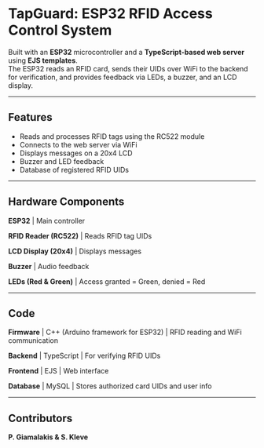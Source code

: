 # TapGuard: ESP32 RFID Access Control System

Built with an **ESP32** microcontroller and a **TypeScript-based web server** using **EJS templates**.  
The ESP32 reads an RFID card, sends their UIDs over WiFi to the backend for verification, and provides feedback via LEDs, a buzzer, and an LCD display.

---

## Features

- Reads and processes RFID tags using the RC522 module  
- Connects to the web server via WiFi  
- Displays messages on a 20x4 LCD  
- Buzzer and LED feedback  
- Database of registered RFID UIDs  

---

## Hardware Components

**ESP32** | Main controller

**RFID Reader (RC522)** | Reads RFID tag UIDs

**LCD Display (20x4)** | Displays messages

**Buzzer** | Audio feedback

**LEDs (Red & Green)** | Access granted = Green, denied = Red

---

## Code

**Firmware** | C++ (Arduino framework for ESP32) | RFID reading and WiFi communication 

**Backend** | TypeScript | For verifying RFID UIDs 

**Frontend** | EJS | Web interface 

**Database** | MySQL | Stores authorized card UIDs and user info 

---

## Contributors

**P. Giamalakis & S. Kleve**

